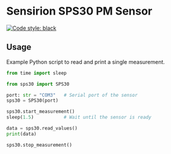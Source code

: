 # Sensirion SPS30 PM Sensor

[![Code style: black](https://img.shields.io/badge/code%20style-black-000000.svg)](https://github.com/psf/black)

## Usage

Example Python script to read and print a single measurement.

```python
from time import sleep

from sps30 import SPS30

port: str = "COM3"   # Serial port of the sensor
sps30 = SPS30(port)

sps30.start_measurement()
sleep(1.5)           # Wait until the sensor is ready

data = sps30.read_values()
print(data)

sps30.stop_measurement()
```